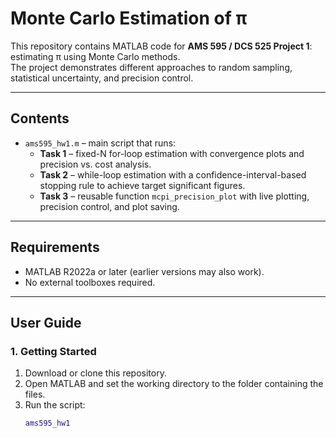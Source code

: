 # Monte Carlo Estimation of π

This repository contains MATLAB code for **AMS 595 / DCS 525 Project 1**: estimating π using Monte Carlo methods.  
The project demonstrates different approaches to random sampling, statistical uncertainty, and precision control.

---

## Contents
- `ams595_hw1.m` – main script that runs:
  - **Task 1** – fixed-N for-loop estimation with convergence plots and precision vs. cost analysis.
  - **Task 2** – while-loop estimation with a confidence-interval-based stopping rule to achieve target significant figures.
  - **Task 3** – reusable function `mcpi_precision_plot` with live plotting, precision control, and plot saving.

---

## Requirements
- MATLAB R2022a or later (earlier versions may also work).
- No external toolboxes required.

---

## User Guide

### 1. Getting Started
1. Download or clone this repository.
2. Open MATLAB and set the working directory to the folder containing the files.
3. Run the script:
   ```matlab
   ams595_hw1
